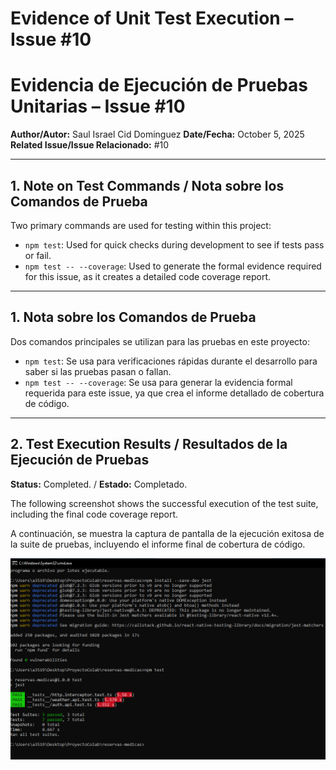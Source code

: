 # Evidence of Unit Test Execution – Issue #10
# Evidencia de Ejecución de Pruebas Unitarias – Issue #10

**Author/Autor:** Saul Israel Cid Dominguez
**Date/Fecha:** October 5, 2025
**Related Issue/Issue Relacionado:** #10

---

## 1. Note on Test Commands / Nota sobre los Comandos de Prueba

Two primary commands are used for testing within this project:

* `npm test`: Used for quick checks during development to see if tests pass or fail.
* `npm test -- --coverage`: Used to generate the formal evidence required for this issue, as it creates a detailed code coverage report.

---

## 1. Nota sobre los Comandos de Prueba

Dos comandos principales se utilizan para las pruebas en este proyecto:

* `npm test`: Se usa para verificaciones rápidas durante el desarrollo para saber si las pruebas pasan o fallan.
* `npm test -- --coverage`: Se usa para generar la evidencia formal requerida para este issue, ya que crea el informe detallado de cobertura de código.

---

## 2. Test Execution Results / Resultados de la Ejecución de Pruebas

**Status:** Completed. / **Estado:** Completado.

The following screenshot shows the successful execution of the test suite, including the final code coverage report.

A continuación, se muestra la captura de pantalla de la ejecución exitosa de la suite de pruebas, incluyendo el informe final de cobertura de código.

![Test Results / Resultados de las Pruebas](./docs/test-evidence/img/test_results.png)